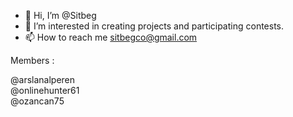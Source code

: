 - 👋 Hi, I’m @Sitbeg
- 👀 I’m interested in creating projects and participating contests.
- 📫 How to reach me sitbegco@gmail.com

Members :  

@arslanalperen  
@onlinehunter61  
@ozancan75
